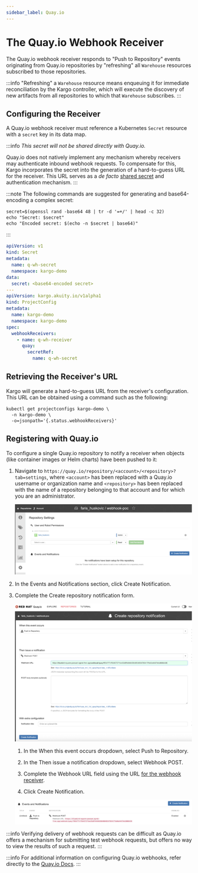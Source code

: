 ```yaml
---
sidebar_label: Quay.io
---
```


# The Quay.io Webhook Receiver

The Quay.io webhook receiver responds to "Push to Repository" events originating
from Quay.io repositories by "refreshing" all `Warehouse` resources subscribed
to those repositories.

:::info
"Refreshing" a `Warehouse` resource means enqueuing it for immediate
reconciliation by the Kargo controller, which will execute the discovery of new
artifacts from all repositories to which that `Warehouse` subscribes.
:::

## Configuring the Receiver

A Quay.io webhook receiver must reference a Kubernetes `Secret` resource with a
`secret` key in its data map.

:::info
_This secret will not be shared directly with Quay.io._

Quay.io does not natively implement any mechanism whereby receivers may
authenticate inbound webhook requests. To compensate for this, Kargo
incorporates the secret into the generation of a hard-to-guess URL for the
receiver. This URL serves as a _de facto_
[shared secret](https://en.wikipedia.org/wiki/Shared_secret) and authentication
mechanism.
:::

:::note
The following commands are suggested for generating and base64-encoding a
complex secret:

```shell
secret=$(openssl rand -base64 48 | tr -d '=+/' | head -c 32)
echo "Secret: $secret"
echo "Encoded secret: $(echo -n $secret | base64)"
```

:::

```yaml
apiVersion: v1
kind: Secret
metadata:
  name: q-wh-secret
  namespace: kargo-demo
data:
  secret: <base64-encoded secret>
---
apiVersion: kargo.akuity.io/v1alpha1
kind: ProjectConfig
metadata:
  name: kargo-demo
  namespace: kargo-demo
spec:
  webhookReceivers: 
    - name: q-wh-receiver
      quay:
        secretRef:
          name: q-wh-secret
```

## Retrieving the Receiver's URL

Kargo will generate a hard-to-guess URL from the receiver's configuration. This
URL can be obtained using a command such as the following:

```shell
kubectl get projectconfigs kargo-demo \
  -n kargo-demo \
  -o=jsonpath='{.status.webhookReceivers}'
```

## Registering with Quay.io

To configure a single Quay.io repository to notify a receiver when objects (like
container images or Helm charts) have been pushed to it:

1. Navigate to `https://quay.io/repository/<account>/<repository>?tab=settings`,
   where `<account>` has been replaced with a Quay.io username or organization
   name and `<repository>` has been replaced with the name of a repository
   belonging to that account and for which you are an administrator.

    ![Repository Settings](./img/repository-settings.png "Repository Settings")

1. In the <Hlt>Events and Notifications</Hlt> section, click
   <Hlt>Create Notification</Hlt>.

1. Complete the <Hlt>Create repository notification</Hlt> form.

    ![Create Repository Notification Form](./img/create-repository-notification.png "Create Repository Notification Form")

    1. In the <Hlt>When this event occurs</Hlt> dropdown, select
       <Hlt>Push to Repository</Hlt>.

    1. In the <Hlt>Then issue a notification</Hlt> dropdown, select
       <Hlt>Webhook POST</Hlt>.

    1. Complete the <Hlt>Webhook URL</Hlt> field using the URL
       [for the webhook receiver](#retrieving-the-receivers-url).

    1. Click <Hlt>Create Notification</Hlt>.

    ![Created](./img/created.png "Created")

:::info
Verifying delivery of webhook requests can be difficult as Quay.io offers a
mechanism for submitting test webhook requests, but offers no way to view the
results of such a request.
:::

:::info
For additional information on configuring Quay.io webhooks, refer directly to
the [Quay.io Docs](https://docs.quay.io/guides/notifications.html).
:::
